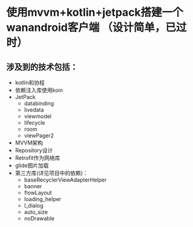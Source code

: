 # 使用mvvm+kotlin+jetpack搭建一个wanandroid客户端 （设计简单，已过时）

## 涉及到的技术包括：
  * kotlin和协程
  * 依赖注入库使用koin
  * JetPack
    * databinding
    * livedata
    * viewmodel
    * lifecycle
    * room
    * viewPager2
  * MVVM架构
  * Repository设计
  * Retrofit作为网络库
  * glide图片加载
  * 第三方库(详见项目中的依赖)：
    * baseRecyclerViewAdapterHelper
    * banner
    * flowLayout
    * loading_helper
    * l_dialog
    * auto_size
    * noDrawable
    
    
  


